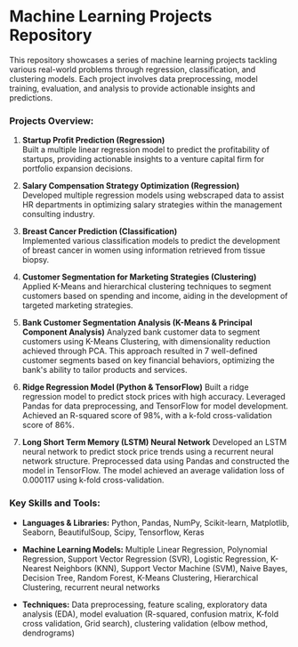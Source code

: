 # Machine Learning Projects Repository

This repository showcases a series of machine learning projects tackling various real-world problems through regression, classification, and clustering models. Each project involves data preprocessing, model training, evaluation, and analysis to provide actionable insights and predictions.

### Projects Overview:

1. **Startup Profit Prediction (Regression)**  
   Built a multiple linear regression model to predict the profitability of startups, providing actionable insights to a venture capital firm for portfolio expansion decisions.

2. **Salary Compensation Strategy Optimization (Regression)**  
   Developed multiple regression models using webscraped data to assist HR departments in optimizing salary strategies within the management consulting industry.

3. **Breast Cancer Prediction (Classification)**  
   Implemented various classification models to predict the development of breast cancer in women using information retrieved from tissue biopsy.

4. **Customer Segmentation for Marketing Strategies (Clustering)**  
   Applied K-Means and hierarchical clustering techniques to segment customers based on spending and income, aiding in the development of targeted marketing strategies.
   
5. **Bank Customer Segmentation Analysis (K-Means & Principal Component Analysis)**
   Analyzed bank customer data to segment customers using K-Means Clustering, with dimensionality reduction achieved through PCA. This approach resulted in 7 well-defined customer segments based on key financial behaviors, optimizing the bank's ability to tailor products and services.
  
7. **Ridge Regression Model (Python & TensorFlow)**
   Built a ridge regression model to predict stock prices with high accuracy. Leveraged Pandas for data preprocessing, and TensorFlow for model development. Achieved an R-squared score of 98%, with a k-fold cross-validation score of 86%.

8.  **Long Short Term Memory (LSTM) Neural Network**
   Developed an LSTM neural network to predict stock price trends using a recurrent neural network structure. Preprocessed data using Pandas and constructed the model in TensorFlow. The model achieved an average validation loss of 0.000117 using k-fold cross-validation.

### Key Skills and Tools:
- **Languages & Libraries:** Python, Pandas, NumPy, Scikit-learn, Matplotlib, Seaborn, BeautifulSoup, Scipy, Tensorflow, Keras
  
- **Machine Learning Models:** Multiple Linear Regression, Polynomial Regression, Support Vector Regression (SVR), Logistic Regression, K-Nearest Neighbors (KNN), Support Vector Machine (SVM), Naive Bayes, Decision Tree, Random Forest, K-Means Clustering, Hierarchical Clustering, recurrent neural networks

  
- **Techniques:** Data preprocessing, feature scaling, exploratory data analysis (EDA), model evaluation (R-squared, confusion matrix, K-fold cross validation, Grid search), clustering validation (elbow method, dendrograms)
